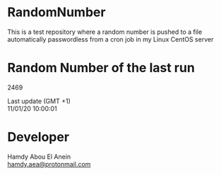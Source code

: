 # RandomNumber    
This is a test repository where a random number is pushed to a file automatically passwordless from a cron job in my Linux CentOS server    
# Random Number of the last run   
2469
      
Last update (GMT +1)    
11/01/20 10:00:01
# Developer    
Hamdy Abou El Anein   
hamdy.aea@protonmail.com

